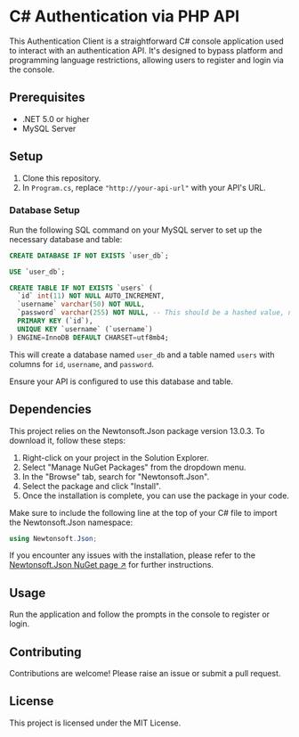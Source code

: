 # C# Authentication via PHP API

This Authentication Client is a straightforward C# console application used to interact with an authentication API. It's designed to bypass platform and programming language restrictions, allowing users to register and login via the console.

## Prerequisites

- .NET 5.0 or higher
- MySQL Server

## Setup

1. Clone this repository.
2. In `Program.cs`, replace `"http://your-api-url"` with your API's URL.

### Database Setup

Run the following SQL command on your MySQL server to set up the necessary database and table:

```sql
CREATE DATABASE IF NOT EXISTS `user_db`;

USE `user_db`;

CREATE TABLE IF NOT EXISTS `users` (
  `id` int(11) NOT NULL AUTO_INCREMENT,
  `username` varchar(50) NOT NULL,
  `password` varchar(255) NOT NULL, -- This should be a hashed value, not plaintext
  PRIMARY KEY (`id`),
  UNIQUE KEY `username` (`username`)
) ENGINE=InnoDB DEFAULT CHARSET=utf8mb4;
```

This will create a database named `user_db` and a table named `users` with columns for `id`, `username`, and `password`.

Ensure your API is configured to use this database and table.

## Dependencies

This project relies on the Newtonsoft.Json package version 13.0.3. To download it, follow these steps:

1. Right-click on your project in the Solution Explorer.
2. Select "Manage NuGet Packages" from the dropdown menu.
3. In the "Browse" tab, search for "Newtonsoft.Json".
4. Select the package and click "Install".
5. Once the installation is complete, you can use the package in your code.

Make sure to include the following line at the top of your C# file to import the Newtonsoft.Json namespace:

```csharp
using Newtonsoft.Json;
```

If you encounter any issues with the installation, please refer to the [Newtonsoft.Json NuGet page ↗](https://www.nuget.org/packages/Newtonsoft.Json/13.0.3?_src=template) for further instructions.

## Usage

Run the application and follow the prompts in the console to register or login.

## Contributing

Contributions are welcome! Please raise an issue or submit a pull request.

## License

This project is licensed under the MIT License.
